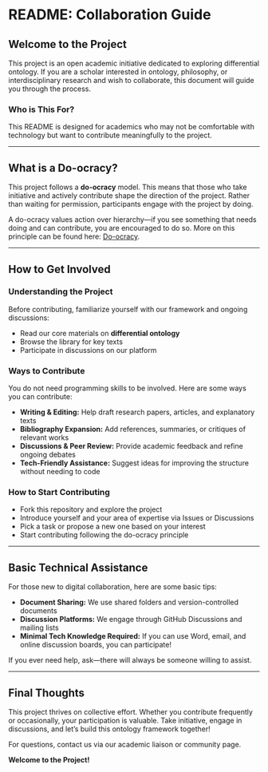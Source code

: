 # README: Collaboration Guide

## Welcome to the Project
This project is an open academic initiative dedicated to exploring differential ontology. If you are a scholar interested in ontology, philosophy, or interdisciplinary research and wish to collaborate, this document will guide you through the process.

### Who is This For?
This README is designed for academics who may not be comfortable with technology but want to contribute meaningfully to the project.

---

## What is a Do-ocracy?
This project follows a **do-ocracy** model. This means that those who take initiative and actively contribute shape the direction of the project. Rather than waiting for permission, participants engage with the project by doing. 

A do-ocracy values action over hierarchy—if you see something that needs doing and can contribute, you are encouraged to do so. More on this principle can be found here: [Do-ocracy](https://communitywiki.org/wiki/DoOcracy).

---

## How to Get Involved

### Understanding the Project
Before contributing, familiarize yourself with our framework and ongoing discussions:
- Read our core materials on **differential ontology**
- Browse the library for key texts
- Participate in discussions on our platform

### Ways to Contribute
You do not need programming skills to be involved. Here are some ways you can contribute:
- **Writing & Editing:** Help draft research papers, articles, and explanatory texts
- **Bibliography Expansion:** Add references, summaries, or critiques of relevant works
- **Discussions & Peer Review:** Provide academic feedback and refine ongoing debates
- **Tech-Friendly Assistance:** Suggest ideas for improving the structure without needing to code

### How to Start Contributing
- Fork this repository and explore the project
- Introduce yourself and your area of expertise via Issues or Discussions
- Pick a task or propose a new one based on your interest
- Start contributing following the do-ocracy principle

---

## Basic Technical Assistance
For those new to digital collaboration, here are some basic tips:
- **Document Sharing:** We use shared folders and version-controlled documents
- **Discussion Platforms:** We engage through GitHub Discussions and mailing lists
- **Minimal Tech Knowledge Required:** If you can use Word, email, and online discussion boards, you can participate!

If you ever need help, ask—there will always be someone willing to assist.

---

## Final Thoughts
This project thrives on collective effort. Whether you contribute frequently or occasionally, your participation is valuable. Take initiative, engage in discussions, and let’s build this ontology framework together!

For questions, contact us via our academic liaison or community page.

**Welcome to the Project!**
